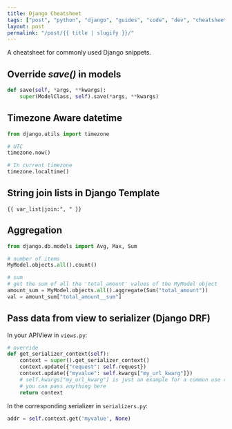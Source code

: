 ```yaml
---
title: Django Cheatsheet
tags: ["post", "python", "django", "guides", "code", "dev", "cheatsheets"]
layout: post
permalink: "/post/{{ title | slugify }}/"
---
```

A cheatsheet for commonly used Django snippets.

## Override *save()* in models

``` python
def save(self, *args, **kwargs):
    super(ModelClass, self).save(*args, **kwargs)
```

## Timezone Aware datetime

``` python
from django.utils import timezone

# UTC
timezone.now()

# In current timezone
timezone.localtime()
```

## String join lists in Django Template

``` jinja2
{{ var_list|join:", " }}
```

## Aggregation

``` python
from django.db.models import Avg, Max, Sum

# number of items
MyModel.objects.all().count()

# sum
# get the sum of all the 'total_amount' values of the MyModel object
amount_sum = MyModel.objects.all().aggregate(Sum("total_amount"))
val = amount_sum["total_amount__sum"]
```

## Pass data from view to serializer (Django DRF)

In your APIView in `views.py`:

``` python
# override
def get_serializer_context(self):
    context = super().get_serializer_context()
    context.update({"request": self.request})
    context.update({"myvalue": self.kwargs["my_url_kwarg"]})
    # self.kwargs["my_url_kwarg"] is just an example for a common use case
    # you can pass anything here
    return context
```

In the corresponding serializer in `serializers.py`:

``` python
addr = self.context.get('myvalue', None)
```